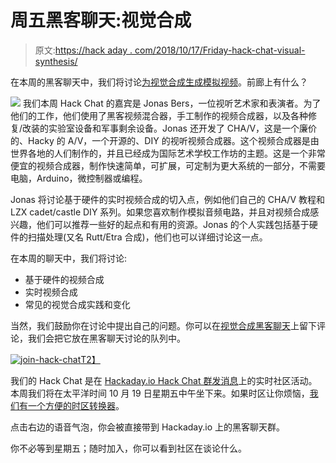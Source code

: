 # 周五黑客聊天:视觉合成

> 原文:[https://hack aday . com/2018/10/17/Friday-hack-chat-visual-synthesis/](https://hackaday.com/2018/10/17/friday-hack-chat-visual-synthesis/)

在本周的黑客聊天中，我们将讨论[为视觉合成生成模拟视频](https://hackaday.io/event/161750-visual-synthesis-hack-chat)。前廊上有什么？

[![](../Images/00fabceea6d57f26be578b055363d041.png)](https://hackaday.com/wp-content/uploads/2018/10/visualsynthesishackchatv1_1.jpg) 我们本周 Hack Chat 的嘉宾是 Jonas Bers，一位视听艺术家和表演者。为了他们的工作，他们使用了黑客视频混合器，手工制作的视频合成器，以及各种修复/改装的实验室设备和军事剩余设备。Jonas 还开发了 CHA/V，这是一个廉价的、Hacky 的 A/V，一个开源的、DIY 的视听视频合成器。这个视频合成器是由世界各地的人们制作的，并且已经成为国际艺术学校工作坊的主题。这是一个非常便宜的视频合成器，制作快速简单，可扩展，可定制为更大系统的一部分，不需要电脑，Arduino，微控制器或编程。

Jonas 将讨论基于硬件的实时视频合成的切入点，例如他们自己的 CHA/V 教程和 LZX cadet/castle DIY 系列。如果您喜欢制作模拟音频电路，并且对视频合成感兴趣，他们可以推荐一些好的起点和有用的资源。Jonas 的个人实践包括基于硬件的扫描处理(又名 Rutt/Etra 合成)，他们也可以详细讨论这一点。

在本周的聊天中，我们将讨论:

*   基于硬件的视频合成
*   实时视频合成
*   常见的视觉合成实践和变化

当然，我们鼓励你在讨论中提出自己的问题。你可以在[视觉合成黑客聊天](https://hackaday.io/event/161750-visual-synthesis-hack-chat)上留下评论，我们会把它放在黑客聊天讨论的队列中。

[![join-hack-chat](../Images/cff5733f39a173302e1cd102e75ac107.png)T2】](https://hackaday.io/messages/room/2369)

我们的 Hack Chat 是在 [Hackaday.io Hack Chat 群发消息](https://hackaday.io/messages/room/2369)上的实时社区活动。本周我们将在太平洋时间 10 月 19 日星期五中午坐下来。如果时区让你烦恼，[我们有一个方便的时区转换器](https://www.timeanddate.com/countdown/generic?p0=224&iso=20181019T12&year=2018&month=10&day=19&hour=12&min=0&sec=0&msg=Visual%20Synthesis%20Hack%20Chat)。

点击右边的语音气泡，你会被直接带到 Hackaday.io 上的黑客聊天群。

你不必等到星期五；随时加入，你可以看到社区在谈论什么。